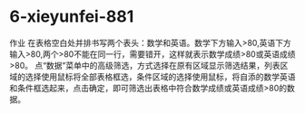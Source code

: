 # 6-xieyunfei-881
作业
在表格空白处并排书写两个表头：数学和英语。数学下方输入>80,英语下方输入>80,两个>80不能在同一行，需要错开，这样就表示数学成绩>80或英语成绩>80。
点“数据”菜单中的高级筛选，方式选择在原有区域显示筛选结果，列表区域的选择使用鼠标将全部表格框选，条件区域的选择使用鼠标，将自添的数学英语和条件框选起来，点击确定，即可筛选出表格中符合数学成绩或英语成绩>80的数据。
